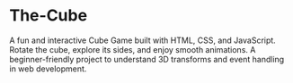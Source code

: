 # The-Cube
A fun and interactive Cube Game built with HTML, CSS, and JavaScript. Rotate the cube, explore its sides, and enjoy smooth animations. A beginner-friendly project to understand 3D transforms and event handling in web development.
